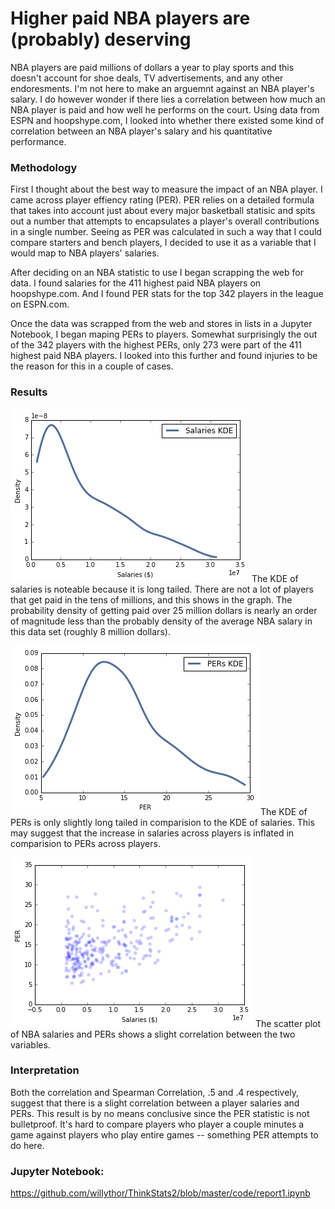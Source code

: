 # Higher paid NBA players are (probably) deserving 

NBA players are paid millions of dollars a year to play sports and this doesn't account for shoe deals, TV advertisements, and any other endoresments. I'm not here to make an arguemnt against an NBA player's salary. I do however wonder if there lies a correlation between how much an NBA player is paid and how well he performs on the court. Using data from ESPN and hoopshype.com, I looked into whether there existed some kind of correlation between an NBA player's salary and his quantitative performance.

### Methodology

First I thought about the best way to measure the impact of an NBA player. I came across player effiency rating (PER). PER relies on a detailed formula that takes into account just about every major basketball statisic and spits out a number that attempts to encapsulates a player's overall contributions in a single number. Seeing as PER was calculated in such a way that I could compare starters and bench players, I decided to use it as a variable that I would map to NBA players' salaries.

After deciding on an NBA statistic to use I began scrapping the web for data. I found salaries for the 411 highest paid NBA players on hoopshype.com. And I found PER stats for the top 342 players in the league on ESPN.com. 

Once the data was scrapped from the web and stores in lists in a Jupyter Notebook, I began maping PERs to players. Somewhat surprisingly the out of the 342 players with the highest PERs, only 273 were part of the 411 highest paid NBA players. I looked into this further and found injuries to be the reason for this in a couple of cases. 

### Results
![KDE of Salaries](salaries_kde.png)
The KDE of salaries is noteable because it is long tailed. There are not a lot of players that get paid in the tens of millions, and this shows in the graph. The probability density of getting paid over 25 million dollars is nearly an order of magnitude less than the probably density of the average NBA salary in this data set (roughly 8 million dollars).

![KDE of PERs](PERs_kde.png)
The KDE of PERs is only slightly long tailed in comparision to the KDE of salaries. This may suggest that the increase in salaries across players is inflated in comparision to PERs across players. 

![Scatter Plot of NBA Salaries and PERs](scatter_plot.png)
The scatter plot of NBA salaries and PERs shows a slight correlation between the two variables.

### Interpretation

Both the correlation and Spearman Correlation, .5 and .4 respectively, suggest that there is a slight correlation between a player salaries and PERs. This result is by no means conclusive since the PER statistic is not bulletproof. It's hard to compare players who player a couple minutes a game against players who play entire games -- something PER attempts to do here.

### Jupyter Notebook:
https://github.com/willythor/ThinkStats2/blob/master/code/report1.ipynb
